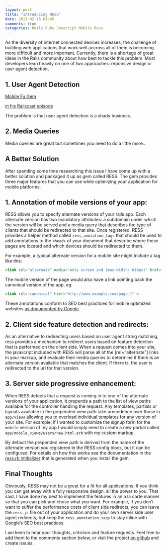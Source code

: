 ```yaml
---
layout: post
title: "Introducing RESS"
date: 2013-02-15 01:45
comments: true
categories: Rails Ruby Javacript Mobile Ress
---
```


As the diversity of internet connected devices increases, the challenge of building web applications that work well accross all of them is becoming more difficult and more important. Currently, there is a shortage of great ideas in the Rails community about how best to tackle this problem. Most developers lean heavily on one of two approaches: reponsive design or user agent detection.<!-- more -->

## 1. User Agent Detection

[Mobile Fu Gem](https://github.com/brendanlim/mobile-fu)

[in his Railscast episode](http://railscasts.com/episodes/199-mobile-devices)

The problem is that user agent detection is a shady business.

## 2. Media Queries

Media queries are great but sometimes you need to do a little more...

## A Better Solution

After spending some time researching this issue I have come up with a better solution and packaged it up as gem called RESS. The gem provides three major features that you can use while optimizing your application for mobile platforms.

## 1. Annotation of mobile versions of your app:

RESS allows you to specify alternate versions of your rails app. Each alternate version has two mandatory attributes: a subdomain under which the version will be served and a media query that describes the type of clients that should be redirected to that site. Once registered, RESS provides a helper method called `ress_anotation_tags` that should be used to add annotations to the `<head>` of your document that describe where these pages are located and which devices should be redirected to them.

For example, a typical alternate version for a mobile site might include a tag like this:

```html
<link rel="alternate" media="only screen and (max-width: 640px)" href="http://m.example.com/page-1" >
```

The mobile version of the page would also have a link pointing back the canonical version of the app, eg:

```html
<link rel="canonical" href="http://www.example.com/page-1" >
```
These annotations conform to SEO best practices for mobile optimized websites [as documented by Google](https://developers.google.com/webmasters/smartphone-sites/details).

## 2. Client side feature detection and redirects:

As an alternative to redirecting users based on user agent string matching, ress provides a  mechanism to redirect users based on feature detection that is performed on the client side. When a request comes into your site, the javascript included with RESS will parse all of the [rel="alternate"] links in your markup, and evaluate their media queries to determine if there is an alternate version available that matches the client. If there is, the user is redirected to the url for that version.

## 3. Server side progressive enhancement:

When RESS detects that a request is coming in to one of the alternate versions of your application, it prepends a path to the list of view paths available for the controller handling the request. Any templates, partials or layouts available in the prepended view path take precedence over those in `app/views` allowing you to overload individual templates for any version of your site. For example, if I wanted to customize the signup form for the `mobile` version of my app I would simply need to create a new partial called `app/mobile_views/users/new.html.erb` with my custom markup.

By default the prepended view path is derived from the name of the alternate version you registered in the RESS config block, but it can be configured. For details on how this works see the documentation in the [ress.rb intitializer](https://github.com/matthewrobertson/ress/blob/master/lib/generators/ress/templates/ress.rb) that is generated when you install the gem.

## Final Thoughts

Obviously, RESS may not be a great for a fit for all applications. If you think you can get away with a fully responsive design, all the power to you. That said, I have done my best to implement the features in an a la carte manner so that you can pick and chose what you want. For example, if you don’t want to suffer the performance costs of client side redirects, you can leave the `ress.js` file out of your application and do your own server side user agent redirects, but keep the `ress_annotation_tags` to stay inline with Google’s SEO best practices.

I am keen to hear your thoughts, criticism and feature requests. Feel free to add them to the comments section below, or visit the project [on github](https://github.com/matthewrobertson/ress) and create issues.